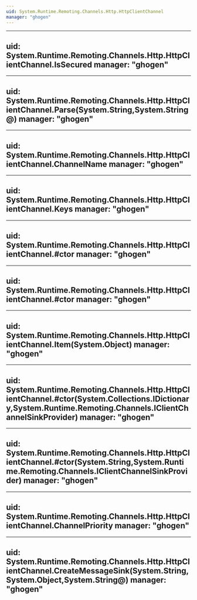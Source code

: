 ```yaml
---
uid: System.Runtime.Remoting.Channels.Http.HttpClientChannel
manager: "ghogen"
---
```


---
uid: System.Runtime.Remoting.Channels.Http.HttpClientChannel.IsSecured
manager: "ghogen"
---

---
uid: System.Runtime.Remoting.Channels.Http.HttpClientChannel.Parse(System.String,System.String@)
manager: "ghogen"
---

---
uid: System.Runtime.Remoting.Channels.Http.HttpClientChannel.ChannelName
manager: "ghogen"
---

---
uid: System.Runtime.Remoting.Channels.Http.HttpClientChannel.Keys
manager: "ghogen"
---

---
uid: System.Runtime.Remoting.Channels.Http.HttpClientChannel.#ctor
manager: "ghogen"
---

---
uid: System.Runtime.Remoting.Channels.Http.HttpClientChannel.#ctor
manager: "ghogen"
---

---
uid: System.Runtime.Remoting.Channels.Http.HttpClientChannel.Item(System.Object)
manager: "ghogen"
---

---
uid: System.Runtime.Remoting.Channels.Http.HttpClientChannel.#ctor(System.Collections.IDictionary,System.Runtime.Remoting.Channels.IClientChannelSinkProvider)
manager: "ghogen"
---

---
uid: System.Runtime.Remoting.Channels.Http.HttpClientChannel.#ctor(System.String,System.Runtime.Remoting.Channels.IClientChannelSinkProvider)
manager: "ghogen"
---

---
uid: System.Runtime.Remoting.Channels.Http.HttpClientChannel.ChannelPriority
manager: "ghogen"
---

---
uid: System.Runtime.Remoting.Channels.Http.HttpClientChannel.CreateMessageSink(System.String,System.Object,System.String@)
manager: "ghogen"
---
